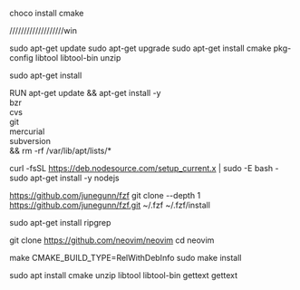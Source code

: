 
choco install cmake


///////////////////win





sudo apt-get update
sudo apt-get upgrade
sudo apt-get install cmake pkg-config libtool libtool-bin unzip



sudo apt-get install 


RUN apt-get update && apt-get install -y \
  bzr \
  cvs \
  git \
  mercurial \
  subversion \
  && rm -rf /var/lib/apt/lists/*

curl -fsSL https://deb.nodesource.com/setup_current.x | sudo -E bash -
sudo apt-get install -y nodejs


https://github.com/junegunn/fzf
git clone --depth 1 https://github.com/junegunn/fzf.git ~/.fzf
~/.fzf/install

sudo apt-get install ripgrep



git clone https://github.com/neovim/neovim
cd neovim



make CMAKE_BUILD_TYPE=RelWithDebInfo
sudo make install

sudo apt install cmake unzip libtool libtool-bin  gettext
gettext
